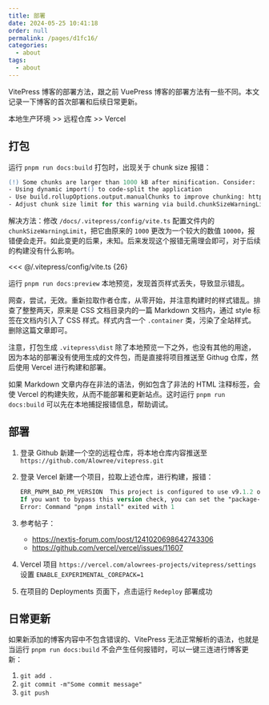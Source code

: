 ```yaml
---
title: 部署
date: 2024-05-25 10:41:18
order: null
permalink: /pages/d1fc16/
categories: 
  - about
tags: 
  - about
---
```


VitePress 博客的部署方法，跟之前 VuePress 博客的部署方法有一些不同。本文记录一下博客的首次部署和后续日常更新。

本地生产环境 >> 远程仓库 >> Vercel

## 打包

运行 `pnpm run docs:build` 打包时，出现关于 chunk size 报错：

```ps
(!) Some chunks are larger than 1000 kB after minification. Consider:
- Using dynamic import() to code-split the application
- Use build.rollupOptions.output.manualChunks to improve chunking: https://rollupjs.org/configuration-options/#output-manualchunks
- Adjust chunk size limit for this warning via build.chunkSizeWarningLimit.
```

解决方法：修改 `/docs/.vitepress/config/vite.ts` 配置文件内的 `chunkSizeWarningLimit`，把它由原来的 `1000` 更改为一个较大的数值 `10000`，报错便会走开。如此变更的后果，未知。后来发现这个报错无需理会即可，对于后续的构建没有什么影响。

<<< @/.vitepress/config/vite.ts {26}

运行 `pnpm run docs:preview` 本地预览，发现首页样式丢失，导致显示错乱。

网查，尝试，无效。重新拉取作者仓库，从零开始，并注意构建时的样式错乱。排查了整整两天，原来是 CSS 文档目录内的一篇 Markdown 文档内，通过 style 标签在文档内引入了 CSS 样式。样式内含一个 `.container` 类，污染了全站样式。删除这篇文章即可。

注意，打包生成 `.vitepress\dist` 除了本地预览一下之外，也没有其他的用途，因为本站的部署没有使用生成的文件包，而是直接将项目推送至 Githug 仓库，然后使用 Vercel 进行构建和部署。

如果 Markdown 文章内存在非法的语法，例如包含了非法的 HTML 注释标签，会使 Vercel 的构建失败，从而不能部署和更新站点。这时运行 `pnpm run docs:build` 可以先在本地捕捉报错信息，帮助调试。

## 部署

1.  登录 Github 新建一个空的远程仓库，将本地仓库内容推送至 `https://github.com/Alowree/vitepress.git`
2.  登录 Vercel 新建一个项目，拉取上述仓库，进行构建，报错：

    ```ps
    ERR_PNPM_BAD_PM_VERSION  This project is configured to use v9.1.2 of pnpm. Your current pnpm is v9.0.4
    If you want to bypass this version check, you can set the "package-manager-strict" configuration to "false" or set the "COREPACK_ENABLE_STRICT" environment variable to "0"
    Error: Command "pnpm install" exited with 1
    ```

3.  参考帖子：
    - <https://nextjs-forum.com/post/1241020698642743306>
    - <https://github.com/vercel/vercel/issues/11607>
4.  Vercel 项目 `https://vercel.com/alowrees-projects/vitepress/settings` 设置 `ENABLE_EXPERIMENTAL_COREPACK=1`
5.  在项目的 Deployments 页面下，点击运行 `Redeploy` 部署成功

## 日常更新

如果新添加的博客内容中不包含错误的、VitePress 无法正常解析的语法，也就是当运行 `pnpm run docs:build` 不会产生任何报错时，可以一键三连进行博客更新：

1. `git add .`
2. `git commit -m"Some commit message"`
3. `git push`
